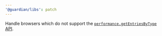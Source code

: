 ```yaml
---
'@guardian/libs': patch
---
```


Handle browsers which do not support the
[`performance.getEntriesByType` API](https://developer.mozilla.org/en-US/docs/Web/API/Performance/getEntriesByType#browser_compatibility).
